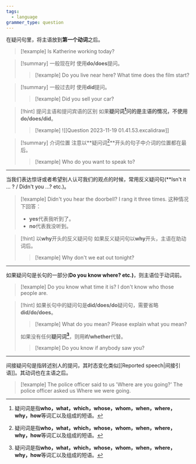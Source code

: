 ```yaml
---
tags:
  - language
grammer_type: question
---
```

在疑问句里，将主语放到**第一个动词**之后。

> [!example]
> Is Katherine working today?

> [!summary] 一般现在时
> 使用**do/does**提问。
> > [!example]
> > Do you live near here?
> > What time does the film start?

> [!summary] 一般过去时
> 使用**did**提问。
> > [!example]
> > Did you sell your car?

> [!hint] 提问主语和提问宾语的区别
> 如果**疑问词[^1]**问的是主语的情况，不使用**do/does/did**。
> > [!example]
> > ![[Question 2023-11-19 01.41.53.excalidraw]] 

> [!summary] 介词位置
> 注意以**疑问词[^1]**开头的句子中介词的位置都在最后。
> > [!example]
> > Who do you want to speak to?

---

当我们表达惊讶或者希望别人认可我们的观点的时候，常用反义疑问句(**Isn't it ... ? / Didn't you ...? etc.)。

> [!example]
> Didn't you hear the doorbell? I rang it three times.
> 这种情况下回答：
> - **yes**代表我听到了。
> - **no**代表我没听到。

> [!hint] 以**why**开头的反义疑问句
> 如果反义疑问句以**why**开头，主语在助动词后。
> > [!example]
> > Why don't we eat out tonight?

---

如果疑问句是长句的一部分(**Do you know where? etc.)**，则主语位于动词前。

> [!example]
> Do you know what time it is?
> I don't know who those people are.

> [!hint]
> 如果长句中的疑问句是**did/does/do**疑问句，需要省略**did/do/does**。
> > [!example]
> > What do you mean?
> > Please explain what you mean?
> 
> 如果没有任何**疑问词[^1]**，则用**if/whether**代替。
> > [!example]
> > Do you know if anybody saw you?

---

间接疑问句是指转述别人的提问，其时态变化类似[[Reported speech|间接引语]]。其动词也在主语之后。

> [!example]
> The police officer said to us 'Where are you going?'
> The police officer asked us Where we were going.

[^1]: 疑问词是指**who，what，which，whose，whom，when，where，why，how**等词汇以及组成的短语。